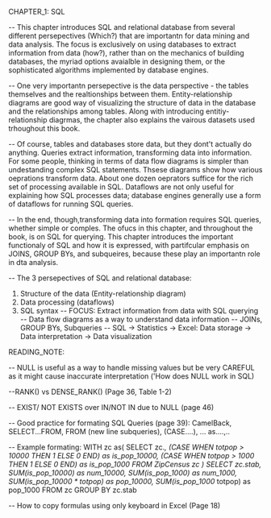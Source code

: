 CHAPTER_1: SQL

-- This chapter introduces SQL and relational database from several different persepectives (Which?) that are importantn for data mining and data analysis. The focus is exclusively on using databases to extract information from data (how?), rather than on the mechanics of building databases, the myriad options avaialble in designing them, or the sophisticated algorithms implemented by database engines.

-- One very importantn persepective is the data perspective - the tables themselves and the realtionships between them. Entity-relationship diagrams are good way of visualizing the structure of data in the database and the relationships among tables. Along with introducing entitiy- relationship diagrmas, the chapter also explains the vairous datasets used trhoughout this book.

-- Of course, tables and databases store data, but they dont't actually do anything. Queries extract information, transforming data into information. For some people, thinking in terms of data flow diagrams is simpler than undestanding complex SQL statements. Thsese diagrams show how various oeprations transform data. About one dozen oeprators suffice for the rich set of processing available in SQL. Dataflows are not only useful for explaining how SQL processes data; database engines generally use a form of dataflows for running SQL queries.

-- In the end, though,transforming data into formation requires SQL queries, whether simple or comples. The ofucs in this chapter, and throughout the book, is on SQL for querying. This chapter introduces the important functionaly of SQL and how it is expressed, with partifcular emphasis on JOINS, GROUP BYs, and subqueires, because these play an importantn role in dta analysis.

-- The 3 persepectives of SQL and relational database: 
1. Structure of the data (Entity-relationship diagram)
2. Data processing (dataflows)
3. SQL syntax
-- FOCUS: Extract information from data with SQL querying
-- Data flow diagrams as a way to understand data information
-- JOINs, GROUP BYs, Subqueries
-- SQL -> Statistics -> Excel: Data storage -> Data interpretation -> Data visualization


READING_NOTE:

-- NULL is useful as a way to handle missing values but be very CAREFUL as it might cause inaccurate interpretation ('How does NULL work in SQL)

--RANK() vs DENSE_RANK() (Page 36, Table 1-2)

-- EXIST/ NOT EXISTS over IN/NOT IN due to NULL (page 46)

-- Good practice for formating SQL Queries (page 39): CamelBack, SELECT...FROM, FROM (new line subqueries), (CASE....), ... as....,..

-- Example formating:
WITH zc as(
       SELECT zc.*,
           (CASE WHEN totpop > 10000 THEN 1 ELSE 0
           END) as is_pop_10000,
           (CASE WHEN totpop > 1000 THEN 1 ELSE 0
           END) as is_pop_1000
       FROM ZipCensus zc
       )
SELECT zc.stab,
  SUM(is_pop_10000) as num_10000,
  SUM(is_pop_1000) as num_1000,
  SUM(is_pop_10000 * totpop) as pop_10000,
  SUM(is_pop_1000* totpop) as pop_1000
FROM zc
GROUP BY zc.stab

-- How to copy formulas using only keyboard in Excel (Page 18)


